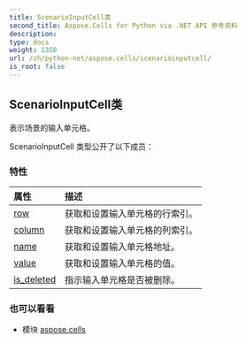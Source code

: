 ```yaml
---
title: ScenarioInputCell类
second_title: Aspose.Cells for Python via .NET API 参考资料
description:
type: docs
weight: 1350
url: /zh/python-net/aspose.cells/scenarioinputcell/
is_root: false
---
```

## ScenarioInputCell类
表示场景的输入单元格。



ScenarioInputCell 类型公开了以下成员：

### 特性
|属性|描述|
| :- | :- |
| [row](/cells/zh/python-net/aspose.cells/scenarioinputcell/row) |获取和设置输入单元格的行索引。|
| [column](/cells/zh/python-net/aspose.cells/scenarioinputcell/column) |获取和设置输入单元格的列索引。|
| [name](/cells/zh/python-net/aspose.cells/scenarioinputcell/name) |获取和设置输入单元格地址。|
| [value](/cells/zh/python-net/aspose.cells/scenarioinputcell/value) |获取和设置输入单元格的值。|
| [is_deleted](/cells/zh/python-net/aspose.cells/scenarioinputcell/is_deleted) |指示输入单元格是否被删除。|



### 也可以看看
* 模块 [aspose.cells](..)
